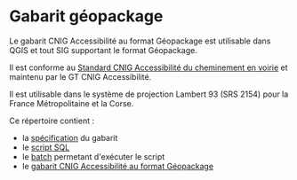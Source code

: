 # Gabarit géopackage

Le gabarit CNIG Accessibilité au format Géopackage est utilisable dans QGIS et tout SIG supportant le format Géopackage. 

Il est conforme au [Standard CNIG Accessibilité du cheminement en voirie](https://cnig.gouv.fr/ressources-accessibilite-a25335.html) et maintenu par le GT CNIG Accessibilité.

Il est utilisable dans le système de projection Lambert 93 (SRS 2154) pour la France Métropolitaine et la Corse.

Ce répertoire contient :
- la [spécification](https://github.com/cnigfr/schema-accessibilite-voirie/blob/main/Standard/Gabarit%20geopackage/250828_sp%C3%A9cification_gabarit_CNIG_Accessibilit%C3%A9.md) du gabarit 
- le [script SQL](https://github.com/cnigfr/schema-accessibilite-voirie/blob/main/Standard/Gabarit%20geopackage/script_gabarit_CNIG_Accessibilit%C3%A9.sql)
- le [batch](https://github.com/cnigfr/schema-accessibilite-voirie/blob/main/Standard/Gabarit%20geopackage/batch.sh) permetant d'exécuter le script
- le [gabarit CNIG Accessibilité au format Géopackage](https://github.com/cnigfr/schema-accessibilite-voirie/blob/main/Standard/Gabarit%20geopackage/gabarit_cnig_accessibilite.gpkg)











